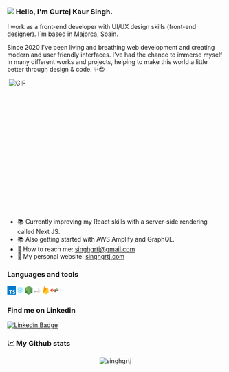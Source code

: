 ### <img src="https://media.giphy.com/media/hvRJCLFzcasrR4ia7z/giphy.gif" width="30px"> Hello, I'm Gurtej Kaur Singh.

I work as a front-end developer with UI/UX design skills (front-end designer). I´m based in Majorca, Spain.

Since 2020 I've been living and breathing web development and creating modern and user friendly interfaces. I've had the chance to immerse myself in many different works and projects, helping to make this world a little better through design & code. ✨😍


  <img align="right" alt="GIF" src="https://github.com/abhisheknaiidu/abhisheknaiidu/blob/master/code.gif?raw=true" width="500" height="320" />

  
- 📚 Currently improving my React skills with a server-side rendering called Next JS. 
- 📚 Also getting started with AWS Amplify and GraphQL.
- 📧 How to reach me: <singhgrtj@gmail.com> 
- 🧭 My personal website: [singhgrtj.com](https://www.google.com/)


### Languages and tools

<code><img height="20" src="https://raw.githubusercontent.com/github/explore/80688e429a7d4ef2fca1e82350fe8e3517d3494d/topics/typescript/typescript.png"></code><code><img height="20" src="https://raw.githubusercontent.com/github/explore/80688e429a7d4ef2fca1e82350fe8e3517d3494d/topics/react/react.png"></code><code><img height="20" src="https://raw.githubusercontent.com/github/explore/80688e429a7d4ef2fca1e82350fe8e3517d3494d/topics/nodejs/nodejs.png"></code><code><img height="20" src="https://raw.githubusercontent.com/github/explore/80688e429a7d4ef2fca1e82350fe8e3517d3494d/topics/mysql/mysql.png"></code><code><img height="20" src="https://raw.githubusercontent.com/github/explore/80688e429a7d4ef2fca1e82350fe8e3517d3494d/topics/firebase/firebase.png"></code><code><img height="20" src="https://raw.githubusercontent.com/github/explore/80688e429a7d4ef2fca1e82350fe8e3517d3494d/topics/git/git.png"></code>

### Find me on Linkedin

[![Linkedin Badge](https://img.shields.io/badge/-LinkedIn-blue?style=flat-square&logo=Linkedin&logoColor=white&link=https://www.linkedin.com/in/harshkumarkhatri/)](https://www.linkedin.com/in/singhgrtj/)

### 📈 My Github stats

<p align="center"> <img src="https://github-readme-stats.vercel.app/api?username=singhgrtj&show_icons=true&theme=gotham" alt="singhgrtj" />
